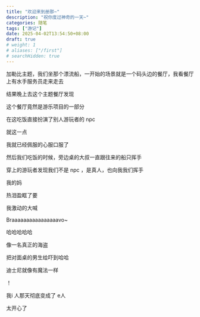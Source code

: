 ```yaml
---
title: "欢迎来到册那~"
description: "祝你度过神奇的一天~"
categories: 随笔
tags: ["游记"]
date: 2025-04-02T13:54:50+08:00
draft: true
# weight: 1
# aliases: ["/first"]
# searchHidden: true
---
```



加勒比主题，我们坐那个漂流船，一开始的场景就是一个码头边的餐厅，我看餐厅上有水手服务员走来走去

结果晚上去这个主题餐厅发现

这个餐厅竟然是游乐项目的一部分

在这吃饭直接扮演了别人游玩者的 npc

就这一点

我就已经佩服的心服口服了

然后我们吃饭的时候，旁边桌的大叔一直跟往来的船只挥手

穿上的游玩者发现我们不是 npc ，是真人，也向我我们挥手

我的妈

热泪盈眶了要

我激动的大喊

Braaaaaaaaaaaaaaaavo~

哈哈哈哈哈

像一名真正的海盗

把对面桌的男生给吓到哈哈

迪士尼就像有魔法一样

！

我i 人那天彻底变成了 e人

太开心了

